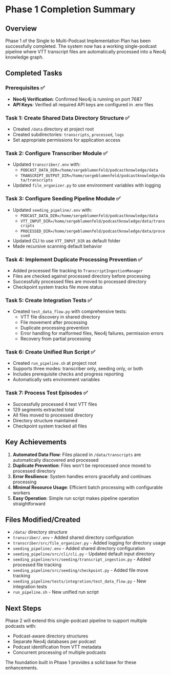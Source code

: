# Phase 1 Completion Summary

## Overview
Phase 1 of the Single to Multi-Podcast Implementation Plan has been successfully completed. The system now has a working single-podcast pipeline where VTT transcript files are automatically processed into a Neo4j knowledge graph.

## Completed Tasks

### Prerequisites ✅
- **Neo4j Verification**: Confirmed Neo4j is running on port 7687
- **API Keys**: Verified all required API keys are configured in .env files

### Task 1: Create Shared Data Directory Structure ✅
- Created `/data` directory at project root
- Created subdirectories: `transcripts`, `processed`, `logs`
- Set appropriate permissions for application access

### Task 2: Configure Transcriber Module ✅
- Updated `transcriber/.env` with:
  - `PODCAST_DATA_DIR=/home/sergeblumenfeld/podcastknowledge/data`
  - `TRANSCRIPT_OUTPUT_DIR=/home/sergeblumenfeld/podcastknowledge/data/transcripts`
- Updated `file_organizer.py` to use environment variables with logging

### Task 3: Configure Seeding Pipeline Module ✅
- Updated `seeding_pipeline/.env` with:
  - `PODCAST_DATA_DIR=/home/sergeblumenfeld/podcastknowledge/data`
  - `VTT_INPUT_DIR=/home/sergeblumenfeld/podcastknowledge/data/transcripts`
  - `PROCESSED_DIR=/home/sergeblumenfeld/podcastknowledge/data/processed`
- Updated CLI to use `VTT_INPUT_DIR` as default folder
- Made recursive scanning default behavior

### Task 4: Implement Duplicate Processing Prevention ✅
- Added processed file tracking to `TranscriptIngestionManager`
- Files are checked against processed directory before processing
- Successfully processed files are moved to processed directory
- Checkpoint system tracks file move status

### Task 5: Create Integration Tests ✅
- Created `test_data_flow.py` with comprehensive tests:
  - VTT file discovery in shared directory
  - File movement after processing
  - Duplicate processing prevention
  - Error handling for malformed files, Neo4j failures, permission errors
  - Recovery from partial processing

### Task 6: Create Unified Run Script ✅
- Created `run_pipeline.sh` at project root
- Supports three modes: transcriber only, seeding only, or both
- Includes prerequisite checks and progress reporting
- Automatically sets environment variables

### Task 7: Process Test Episodes ✅
- Successfully processed 4 test VTT files
- 129 segments extracted total
- All files moved to processed directory
- Directory structure maintained
- Checkpoint system tracked all files

## Key Achievements

1. **Automated Data Flow**: Files placed in `/data/transcripts` are automatically discovered and processed
2. **Duplicate Prevention**: Files won't be reprocessed once moved to processed directory
3. **Error Resilience**: System handles errors gracefully and continues processing
4. **Minimal Resource Usage**: Efficient batch processing with configurable workers
5. **Easy Operation**: Simple run script makes pipeline operation straightforward

## Files Modified/Created

- `/data/` directory structure
- `transcriber/.env` - Added shared directory configuration
- `transcriber/src/file_organizer.py` - Added logging for directory usage
- `seeding_pipeline/.env` - Added shared directory configuration
- `seeding_pipeline/src/cli/cli.py` - Updated default input directory
- `seeding_pipeline/src/seeding/transcript_ingestion.py` - Added processed file tracking
- `seeding_pipeline/src/seeding/checkpoint.py` - Added file move tracking
- `seeding_pipeline/tests/integration/test_data_flow.py` - New integration tests
- `run_pipeline.sh` - New unified run script

## Next Steps

Phase 2 will extend this single-podcast pipeline to support multiple podcasts with:
- Podcast-aware directory structures
- Separate Neo4j databases per podcast
- Podcast identification from VTT metadata
- Concurrent processing of multiple podcasts

The foundation built in Phase 1 provides a solid base for these enhancements.